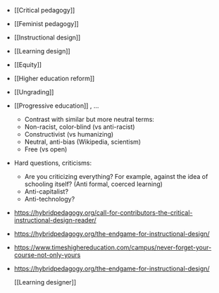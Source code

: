 - [[Critical pedagogy]]
- [[Feminist pedagogy]]
- [[Instructional design]]
- [[Learning design]]
- [[Equity]]
- [[Higher education reform]]
- [[Ungrading]]
- [[Progressive education]] , ...
	- Contrast with similar but more neutral terms:
	- Non-racist, color-blind (vs anti-racist)
	- Constructivist (vs humanizing)
	- Neutral, anti-bias (Wikipedia, scientism)
	- Free (vs open)
- Hard questions, criticisms:
	- Are you criticizing everything? For example, against the idea of schooling itself? (Anti formal, coerced learning)
	- Anti-capitalist?
	- Anti-technology?
- https://hybridpedagogy.org/call-for-contributors-the-critical-instructional-design-reader/
- https://hybridpedagogy.org/the-endgame-for-instructional-design/
- https://www.timeshighereducation.com/campus/never-forget-your-course-not-only-yours
- https://hybridpedagogy.org/the-endgame-for-instructional-design/
  
  [[Learning designer]]